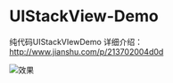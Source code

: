 # UIStackView-Demo

纯代码UIStackVIewDemo
详细介绍： http://www.jianshu.com/p/213702004d0d

![效果](http://upload-images.jianshu.io/upload_images/2162015-2ea9f1c295d9d522.gif?imageMogr2/auto-orient/strip)
